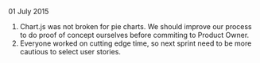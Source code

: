 01 July 2015

1. Chart.js was not broken for pie charts. We should improve our process to do proof of concept ourselves before commiting to Product Owner.
2. Everyone worked on cutting edge time, so next sprint need to be more cautious to select user stories.
